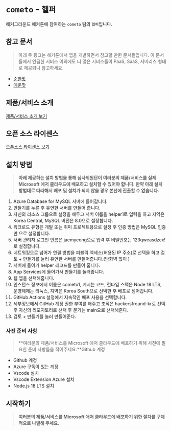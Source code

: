 # `cometo` - `헬퍼`

해커그라운드 해커톤에 참여하는 `cometo` 팀의 `헬퍼`입니다.

## 참고 문서

> 아래 두 링크는 해커톤에서 앱을 개발하면서 참고할 만한 문서들입니다. 이 문서들에서 언급한 서비스 이외에도 더 많은 서비스들이 PaaS, SaaS, 서버리스 형태로 제공되니 참고하세요.

- [순한맛](./REFERENCES_BASIC.md)
- [매운맛](./REFERENCES_ADVANCED.md)

## 제품/서비스 소개

<!-- 아래 링크는 지우지 마세요 -->
[제품/서비스 소개 보기](TOPIC.md)
<!-- 위 링크는 지우지 마세요 -->

## 오픈 소스 라이센스

<!-- 아래 링크는 지우지 마세요 -->
[오픈소스 라이센스 보기](./LICENSE)
<!-- 위 링크는 지우지 마세요 -->

## 설치 방법

> **아래 제공하는 설치 방법을 통해 심사위원단이 여러분의 제품/서비스를 실제 Microsoft 애저 클라우드에 배포하고 설치할 수 있어야 합니다. 만약 아래 설치 방법대로 따라해서 배포 및 설치가 되지 않을 경우 본선에 진출할 수 없습니다.**
1. Azure Database for MySQL 서버에 들어갑니다.
2. 만들기를 누른 후 유연한 서버를 만들어 줍니다.
3. 자신의 리소스 그룹으로 설정을 해두고 서버 이름을 helper1로 입력을 하고 지역은 Korea Central, MySQL 버전은 8.0으로 설정합니다.
4. 워크로드 유형은 개발 또는 취미 프로젝트용으로 설정 후 인증 방법은 MySQL 인증만 으로 설정합니다.
5. 서버 관리자 로그인 인름은 jaemyeong으로 입력 후 비밀번호는 123qweasdzcx!로 설정합니다.
6. 네트워킹으로 넘어가 연결 방법을 퍼블릭 액세스(허용된 IP 주소)로 선택을 하고 검토 + 만들기를 눌러 유연한 서버를 만들어줍니다.(방화벽 없이 )
7. 서버에 들어가 helper 레코드를 만들어 줍니다.
8. App Services에 들어가서 만들기를 눌러줍니다.
9. 웹 앱을 선택해줍니다.
10. 인스턴스 정보에서 이름은 cometo1, 게시는 코드, 런타임 스택은 Node 18 LTS, 운영체제는 리눅스, 지역은 Korea South으로 선택한 후 배포로 넘어갑니다.
11. GitHub Actions 설정에서 지속적인 배포 사용을 선택합니다.
12. 세부정보에서 GitHub 계정 권한 부여를 해주고 조직은 hackersfround-kr로 선택 후 자신의 리포지토리로 선택 후 분기는 main으로 선택해준다.
13. 검토 + 만들기를 눌러 만들어준다.

### 사전 준비 사항

> **여러분의 제품/서비스를 Microsoft 애저 클라우드에 배포하기 위해 사전에 필요한 준비 사항들을 적어주세요.**Github 계정
+ Github 계정
+ Azure 구독이 있는 계정
+ Vscode 설치
+ Vscode Extension Azure 설치
+ Node.js 18 LTS 설치

## 시작하기

> **여러분의 제품/서비스를 Microsoft 애저 클라우드에 배포하기 위한 절차를 구체적으로 나열해 주세요.**
